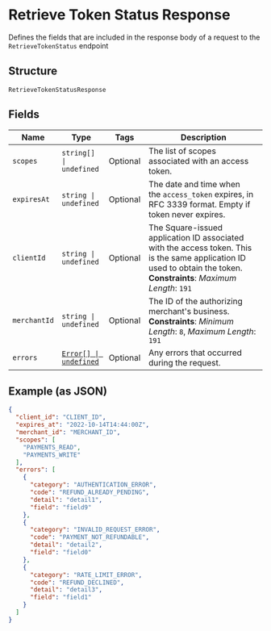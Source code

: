 
# Retrieve Token Status Response

Defines the fields that are included in the response body of
a request to the `RetrieveTokenStatus` endpoint

## Structure

`RetrieveTokenStatusResponse`

## Fields

| Name | Type | Tags | Description |
|  --- | --- | --- | --- |
| `scopes` | `string[] \| undefined` | Optional | The list of scopes associated with an access token. |
| `expiresAt` | `string \| undefined` | Optional | The date and time when the `access_token` expires, in RFC 3339 format. Empty if token never expires. |
| `clientId` | `string \| undefined` | Optional | The Square-issued application ID associated with the access token. This is the same application ID used to obtain the token.<br>**Constraints**: *Maximum Length*: `191` |
| `merchantId` | `string \| undefined` | Optional | The ID of the authorizing merchant's business.<br>**Constraints**: *Minimum Length*: `8`, *Maximum Length*: `191` |
| `errors` | [`Error[] \| undefined`](../../doc/models/error.md) | Optional | Any errors that occurred during the request. |

## Example (as JSON)

```json
{
  "client_id": "CLIENT_ID",
  "expires_at": "2022-10-14T14:44:00Z",
  "merchant_id": "MERCHANT_ID",
  "scopes": [
    "PAYMENTS_READ",
    "PAYMENTS_WRITE"
  ],
  "errors": [
    {
      "category": "AUTHENTICATION_ERROR",
      "code": "REFUND_ALREADY_PENDING",
      "detail": "detail1",
      "field": "field9"
    },
    {
      "category": "INVALID_REQUEST_ERROR",
      "code": "PAYMENT_NOT_REFUNDABLE",
      "detail": "detail2",
      "field": "field0"
    },
    {
      "category": "RATE_LIMIT_ERROR",
      "code": "REFUND_DECLINED",
      "detail": "detail3",
      "field": "field1"
    }
  ]
}
```

